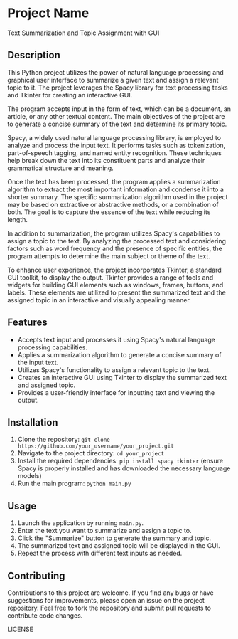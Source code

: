 # Project Name

Text Summarization and Topic Assignment with GUI

## Description

This Python project utilizes the power of natural language processing and graphical user interface to summarize a given text and assign a relevant topic to it. The project leverages the Spacy library for text processing tasks and Tkinter for creating an interactive GUI.

The program accepts input in the form of text, which can be a document, an article, or any other textual content. The main objectives of the project are to generate a concise summary of the text and determine its primary topic.

Spacy, a widely used natural language processing library, is employed to analyze and process the input text. It performs tasks such as tokenization, part-of-speech tagging, and named entity recognition. These techniques help break down the text into its constituent parts and analyze their grammatical structure and meaning.

Once the text has been processed, the program applies a summarization algorithm to extract the most important information and condense it into a shorter summary. The specific summarization algorithm used in the project may be based on extractive or abstractive methods, or a combination of both. The goal is to capture the essence of the text while reducing its length.

In addition to summarization, the program utilizes Spacy's capabilities to assign a topic to the text. By analyzing the processed text and considering factors such as word frequency and the presence of specific entities, the program attempts to determine the main subject or theme of the text.

To enhance user experience, the project incorporates Tkinter, a standard GUI toolkit, to display the output. Tkinter provides a range of tools and widgets for building GUI elements such as windows, frames, buttons, and labels. These elements are utilized to present the summarized text and the assigned topic in an interactive and visually appealing manner.

## Features

- Accepts text input and processes it using Spacy's natural language processing capabilities.
- Applies a summarization algorithm to generate a concise summary of the input text.
- Utilizes Spacy's functionality to assign a relevant topic to the text.
- Creates an interactive GUI using Tkinter to display the summarized text and assigned topic.
- Provides a user-friendly interface for inputting text and viewing the output.

## Installation

1. Clone the repository: `git clone https://github.com/your_username/your_project.git`
2. Navigate to the project directory: `cd your_project`
3. Install the required dependencies: `pip install spacy tkinter` (ensure Spacy is properly installed and has downloaded the necessary language models)
4. Run the main program: `python main.py`

## Usage

1. Launch the application by running `main.py`.
2. Enter the text you want to summarize and assign a topic to.
3. Click the "Summarize" button to generate the summary and topic.
4. The summarized text and assigned topic will be displayed in the GUI.
5. Repeat the process with different text inputs as needed.

## Contributing

Contributions to this project are welcome. If you find any bugs or have suggestions for improvements, please open an issue on the project repository. Feel free to fork the repository and submit pull requests to contribute code changes.

LICENSE

